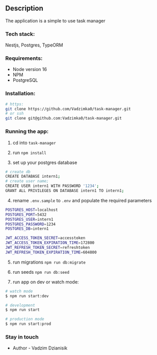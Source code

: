 ## Description

The application is a simple to use task manager

### Tech stack:

Nestjs, Postgres, TypeORM

### Requirements:

- Node version 16
- NPM
- PostgreSQL

### Installation:

```bash
# https:
git clone https://github.com/Vadzimka0/task-manager.git
# or ssh
git clone git@github.com:Vadzimka0/task-manager.git
```

### Running the app:

1. cd into `task-manager`

2. run `npm install`

3. set up your postgres database

```bash
# create db
CREATE DATABASE intern1;
# create user name;
CREATE USER intern1 WITH PASSWORD '1234';
GRANT ALL PRIVILEGES ON DATABASE intern1 TO intern1;
```

4. rename `.env.sample` to `.env` and populate the required parameters

```bash
POSTGRES_HOST=localhost
POSTGRES_PORT=5432
POSTGRES_USER=intern1
POSTGRES_PASSWORD=1234
POSTGRES_DB=intern1

JWT_ACCESS_TOKEN_SECRET=accesstoken
JWT_ACCESS_TOKEN_EXPIRATION_TIME=172800
JWT_REFRESH_TOKEN_SECRET=refreshtoken
JWT_REFRESH_TOKEN_EXPIRATION_TIME=604800
```

5. run migrations `npm run db:migrate`

6. run seeds `npm run db:seed`

7. run app on dev or watch mode:

```bash
# watch mode
$ npm run start:dev

# development
$ npm run start

# production mode
$ npm run start:prod
```

### Stay in touch

- Author - Vadzim Dzianisik
